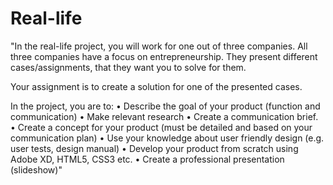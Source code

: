 # Real-life
"In the real-life project, you will work for one out of three companies. All three companies have a
focus on entrepreneurship. They present different cases/assignments, that they want you to solve
for them.

Your assignment is to create a solution for one of the presented cases.

In the project, you are to:
• Describe the goal of your product (function and communication)
• Make relevant research
• Create a communication brief.
• Create a concept for your product (must be detailed and based on your communication
plan)
• Use your knowledge about user friendly design (e.g. user tests, design manual)
• Develop your product from scratch using Adobe XD, HTML5, CSS3 etc.
• Create a professional presentation (slideshow)"
